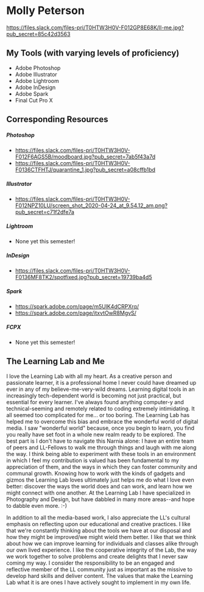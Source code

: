 # Molly Peterson


https://files.slack.com/files-pri/T0HTW3H0V-F012GP8E68K/ll-me.jpg?pub_secret=85c42d3563


## My Tools (with varying levels of proficiency)

* Adobe Photoshop
* Adobe Illustrator
* Adobe Lightroom
* Adobe InDesign
* Adobe Spark
* Final Cut Pro X


## Corresponding Resources

 ##### Photoshop
* https://files.slack.com/files-pri/T0HTW3H0V-F012F6AGS5B/moodboard.jpg?pub_secret=7ab5f43a7d
* https://files.slack.com/files-pri/T0HTW3H0V-F0136CTFHTJ/quarantine_1.jpg?pub_secret=a08cffb1bd

##### Illustrator
* https://files.slack.com/files-pri/T0HTW3H0V-F012NPZ10LU/screen_shot_2020-04-24_at_9.54.12_am.png?pub_secret=c71f2dfe7a

##### Lightroom
* None yet this semester!

##### InDesign
* https://files.slack.com/files-pri/T0HTW3H0V-F0136MF8TK2/spotfixed.jpg?pub_secret=19739ba4d5

##### Spark
* https://spark.adobe.com/page/m5UlK4dCRPXrq/
* https://spark.adobe.com/page/itxvtOwR8MgvS/

##### FCPX
* None yet this semester!


## The Learning Lab and Me

I love the Learning Lab with all my heart. As a creative person and passionate learner, it is a professional home I never could have
dreamed up ever in any of my believe-me-very-wild dreams. Learning digital tools in an increasingly tech-dependent world is becoming not
just practical, but essential for every learner. I've always found anything computer-y and technical-seeming and remotely related to
coding extremely intimidating. It all seemed too complicated for me... or too boring. The Learning Lab has helped me to overcome this
bias and embrace the wonderful world of digital media. I saw "wonderful world" because, once you begin to learn, you find you really
have set foot in a whole new realm ready to be explored. The best part is I don't have to navigate this Narnia alone: I have an entire
team of peers and LL-Fellows to walk me through things and laugh with me along the way. I think being able to experiment with these tools
in an environment in which I feel my contribution is valued has been fundamental to my appreciation of them, and the ways in which they
can foster community and communal growth. Knowing how to work with the kinds of gadgets and gizmos the Learning Lab loves ultimately
just helps me do what I love even better: discover the ways the world does and can work, and learn how we might connect with one another.
At the Learning Lab I have specialized in Photography and Design, but have dabbled in many more areas--and hope to dabble even more. :-)

In addition to all the media-based work, I also appreciate the LL's cultural emphasis on reflecting upon our educational and creative 
practices. I like that we're constantly thinking about the tools we have at our disposal and how they might be improved/we might wield
them better. I like that we think about how we can improve learning for individuals and classes alike through our own lived experience.
I like the cooperative integrity of the Lab, the way we work together to solve problems and create delights that I never saw coming my way.
I consider the responsibility to be an engaged and reflective member of the LL community just as important as the missive to develop hard
skills and deliver content. The values that make the Learning Lab what it is are ones I have actively sought to implement in my own life.
